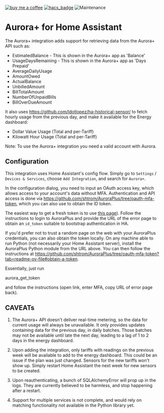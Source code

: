 [![buy me a coffee](https://img.shields.io/badge/If%20you%20like%20it-Buy%20us%20a%20coffee-green.svg?style=for-the-badge)](https://www.buymeacoffee.com/leighcurran)
[![hacs_badge](https://img.shields.io/badge/HACS-Custom-orange.svg?style=for-the-badge)](https://github.com/custom-components/hacs)
![Maintenance](https://img.shields.io/maintenance/yes/2025.svg?style=for-the-badge)

# Aurora+ for Home Assistant

The Aurora+ integration adds support for retrieving data from the Aurora+ API such as:

- EstimatedBalance - This is shown in the Aurora+ app as 'Balance'
- UsageDaysRemaining - This is shown in the Aurora+ app as 'Days Prepaid'
- AverageDailyUsage
- AmountOwed
- ActualBalance
- UnbilledAmount
- BillTotalAmount
- NumberOfUnpaidBills
- BillOverDueAmount

It also uses https://github.com/ldotlopez/ha-historical-sensor/ to fetch hourly
usage from the previous day, and make it available for the Energy dashboard:

- Dollar Value Usage (Total and per-Tariff)
- Kilowatt Hour Usage (Total and per-Tariff)

Note: To use the Aurora+ integration you need a valid account with Aurora.

## Configuration

This integration uses Home Assistant's config flow. Simply go to `Settings` /
`Devices & Services`, choose `Add Integration`, and search for `Aurora+`.

In the configuration dialog, you need to input an OAuth access key, which allows
access to your account's data without MFA. Authentication and API access is done
via https://github.com/shtrom/AuroraPlus/tree/oauth-mfa-token, which you can
also use to obtain the ID token.

The easiest way to get a fresh token is to use [this
page](https://shtrom.github.io/AuroraPlus/)). Follow the instructions to login
to AuroraPlus and provide the URL of the error page to obtain an `id_token`
suitable to bootstrap authentication in HA.

If you'd prefer not to trust a random page on the web with your AuroraPlus
credentials, you can also obtain the token locally.  On any machine able to run
Python (not necessarily your Home Assistant server), install the AuroraPlus
Python module from the URL above. You can then follow the instructions at
https://github.com/shtrom/AuroraPlus/tree/oauth-mfa-token?tab=readme-ov-file#obtain-a-token.

Essentially, just run

   aurora_get_token

and follow the instructions (open link, enter MFA, copy URL of error page back).

## CAVEATs

1. The Aurora+ API doesn't deliver real-time metering, so the data for current
   usage will always be unavailable. It only provides updates containing data
   for the previous day, in daily batches. Those batches may not be available
   until late the next day, leading to a lag of 1 to 2 days in the energy
   dashboard.

2. Upon adding the integration, only tariffs with readings on the previous
   week will be available to add to the energy dashboard. This could be
   an issue if the plan was just changed. Sensors for the new tariffs won't
   show up. Simply restart Home Assistant the next week for new sensors to
   be created.

3. Upon reauthenticating, a bunch of SQLAlchemyError will prop up in the logs.
   They are currently believed to be harmless, and stop happening after a
   restart.

4. Support for multiple services is not complete, and would rely on matching
   functionality not available in the Python library yet.
